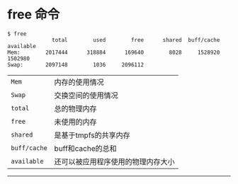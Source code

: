# free 命令

```shell
$ free
              total        used        free      shared  buff/cache   available
Mem:        2017444      318884      169640        8028     1528920     1502980
Swap:       2097148        1036     2096112
```

|              |                                    |
| ------------ | ---------------------------------- |
| `Mem`        | 内存的使用情况                     |
| `Swap`       | 交换空间的使用情况                 |
| `total`      | 总的物理内存                       |
| `free`       | 未使用的内存                       |
| `shared`     | 是基于tmpfs的共享内存              |
| `buff/cache` | buff和cache的总和                  |
| `available`  | 还可以被应用程序使用的物理内存大小 |

---
